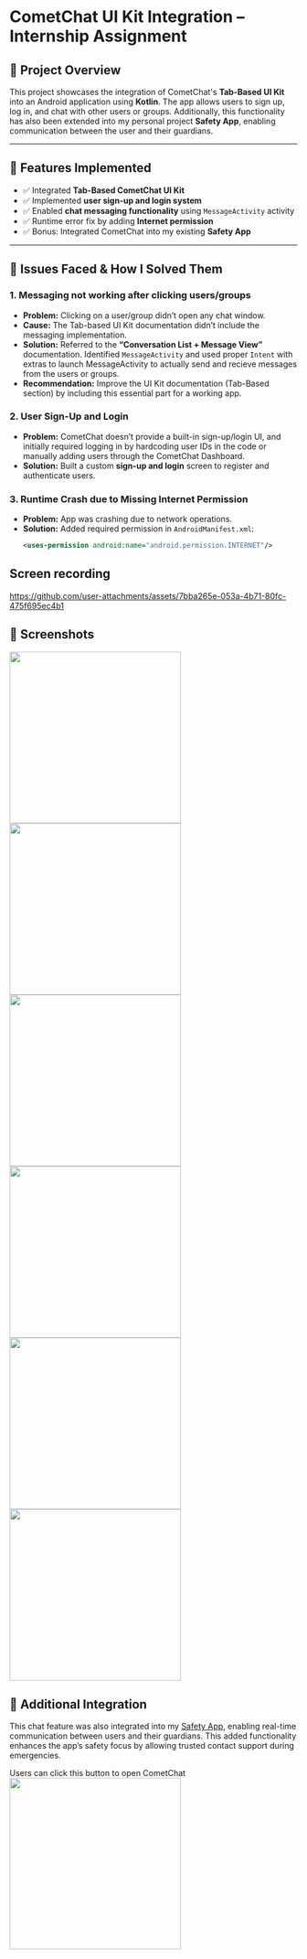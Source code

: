 # CometChat UI Kit Integration – Internship Assignment

## 📱 Project Overview

This project showcases the integration of CometChat's **Tab-Based UI Kit** into an Android application 
using **Kotlin**. The app allows users to sign up, log in, and chat with other users or groups.
Additionally, this functionality has also been extended into my personal project **Safety App**, 
enabling communication between the user and their guardians.

---

## 🔧 Features Implemented

- ✅ Integrated **Tab-Based CometChat UI Kit**
- ✅ Implemented **user sign-up and login system**
- ✅ Enabled **chat messaging functionality** using `MessageActivity` activity
- ✅ Runtime error fix by adding **Internet permission**
- ✅ Bonus: Integrated CometChat into my existing **Safety App**

---

## 🧠 Issues Faced & How I Solved Them

### 1. **Messaging not working after clicking users/groups**
- **Problem:** Clicking on a user/group didn’t open any chat window.
- **Cause:** The Tab-based UI Kit documentation didn’t include the messaging implementation.
- **Solution:** Referred to the **“Conversation List + Message View”** documentation. Identified `MessageActivity` and used proper `Intent` with extras to launch MessageActivity to actually send and recieve messages from the users or groups.
- **Recommendation:** Improve the UI Kit documentation (Tab-Based section) by including this essential part for a working app.

### 2. **User Sign-Up and Login**
- **Problem:** CometChat doesn’t provide a built-in sign-up/login UI, and initially required logging in by hardcoding user IDs in the code or manually adding users through the CometChat Dashboard.
- **Solution:** Built a custom **sign-up and login** screen to register and authenticate users.

### 3. **Runtime Crash due to Missing Internet Permission**
- **Problem:** App was crashing due to network operations.
- **Solution:** Added required permission in `AndroidManifest.xml`:
  ```xml
  <uses-permission android:name="android.permission.INTERNET"/>

## Screen recording
 
https://github.com/user-attachments/assets/7bba265e-053a-4b71-80fc-475f695ec4b1

## 📸 Screenshots

<img src="https://github.com/user-attachments/assets/986020f8-9880-4d76-bf9b-688db73e1c84" width="300"/>
<img src="https://github.com/user-attachments/assets/d50622fb-79d4-48aa-80a8-7e91f369c34b" width="300"/>
<img src="https://github.com/user-attachments/assets/876f58c0-d94a-4a25-8613-9902db68f2f2" width="300"/>
<img src="https://github.com/user-attachments/assets/f88c677e-5307-4840-a2b0-71613047c44e" width="300"/>
<img src="https://github.com/user-attachments/assets/6fd1430c-1ff5-4c20-9382-b58cc4bc3da4" width="300"/>
<img src="https://github.com/user-attachments/assets/f8b69f6b-28b0-4e7d-a73a-9f98f46de730" width="300"/>


## 🔗 Additional Integration

This chat feature was also integrated into my [Safety App](https://github.com/aritra404/Safety_app-main), enabling real-time communication between users and their guardians. This added functionality enhances the app’s safety focus by allowing trusted contact support during emergencies.

Users can click this button to open CometChat
<img src="https://github.com/user-attachments/assets/5e47223d-5ea3-4ac1-a52a-9ef5cdd82d84" width="300"/>


